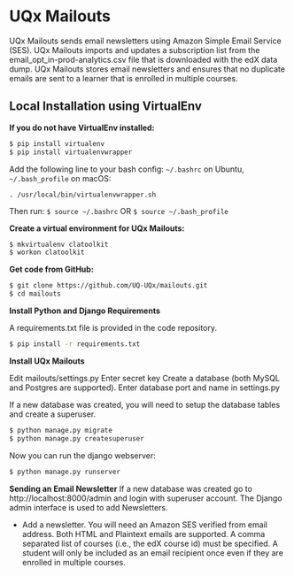 UQx Mailouts
========

UQx Mailouts sends email newsletters using Amazon Simple Email Service (SES). UQx Mailouts imports and updates a subscription list from the email_opt_in-prod-analytics.csv file that is downloaded with the edX data dump. UQx Mailouts stores email newsletters and ensures that no duplicate emails are sent to a learner that is enrolled in multiple courses.


Local Installation using VirtualEnv
---------

**If you do not have VirtualEnv installed:**
```bash
$ pip install virtualenv
$ pip install virtualenvwrapper
```
Add the following line to your bash config: `~/.bashrc` on Ubuntu, `~/.bash_profile` on macOS:
```
. /usr/local/bin/virtualenvwrapper.sh
```
Then run: `$ source ~/.bashrc` OR `$ source ~/.bash_profile`  


**Create a virtual environment for UQx Mailouts:**

```bash
$ mkvirtualenv clatoolkit
$ workon clatoolkit
```

**Get code from GitHub:**

```bash
$ git clone https://github.com/UQ-UQx/mailouts.git
$ cd mailouts
```

**Install Python and Django Requirements**


A requirements.txt file is provided in the code repository.

```bash
$ pip install -r requirements.txt
```

**Install UQx Mailouts**

Edit mailouts/settings.py
Enter secret key
Create a database (both MySQL and Postgres are supported). Enter database port and name in settings.py

If a new database was created, you will need to setup the database tables and create a superuser.
```bash
$ python manage.py migrate
$ python manage.py createsuperuser
```

Now you can run the django webserver:
```bash
$ python manage.py runserver
```

**Sending an Email Newsletter**
If a new database was created go to http://localhost:8000/admin and login with superuser account. The Django admin interface is used to add Newsletters.

- Add a newsletter. You will need an Amazon SES verified from email address. Both HTML and Plaintext emails are supported. A comma separated list of courses (i.e., the edX course id) must be specified. A student will only be included as an email recipient once even if they are enrolled in multiple courses.
